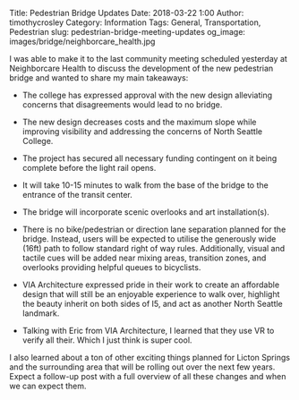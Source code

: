 Title: Pedestrian Bridge Updates
Date: 2018-03-22 1:00
Author: timothycrosley
Category: Information
Tags: General, Transportation, Pedestrian
slug: pedestrian-bridge-meeting-updates
og_image: images/bridge/neighborcare_health.jpg

I was able to make it to the last community meeting scheduled  yesterday at Neighborcare Health to discuss the development of the new pedestrian bridge and wanted to share my main takeaways:

- The college has expressed approval with the new design alleviating concerns that disagreements would lead to no bridge.

- The new design decreases costs and the maximum slope while improving visibility and addressing the concerns of North Seattle College.

- The project has secured all necessary funding contingent on it being complete before the light rail opens.

- It will take 10-15 minutes to walk from the base of the bridge to the entrance of the transit center.

- The bridge will incorporate scenic overlooks and art installation(s).

- There is no bike/pedestrian or direction lane separation planned for the bridge. Instead, users will be expected to utilise the generously wide (16ft) path to follow standard right of way rules. Additionally, visual and tactile cues will be added near mixing areas, transition zones, and overlooks providing helpful queues to bicyclists.

- VIA Architecture expressed pride in their work to create an affordable design that will still be an enjoyable experience to walk over, highlight the beauty inherit on both sides of I5, and act as another North Seattle landmark.

- Talking with Eric from VIA Architecture, I learned that they use VR to verify all their. Which I just think is super cool.

I also learned about a ton of other exciting things planned for Licton Springs and the surrounding area that will be rolling out over the next few years. Expect a follow-up post with a full overview of all these changes and when we can expect them.
